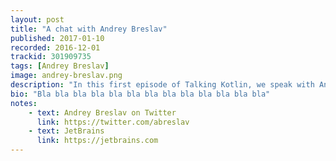 ```yaml
---
layout: post
title: "A chat with Andrey Breslav"
published: 2017-01-10
recorded: 2016-12-01
trackid: 301909735
tags: [Andrey Breslav]
image: andrey-breslav.png
description: "In this first episode of Talking Kotlin, we speak with Andrey Breslav, team lead and father of Kotlin. We discuss his background, why he decided to work on Kotlin, the challenges of designing a language as well as a peek into what’s in store."
bio: "Bla bla bla bla bla bla bla bla bla bla bla bla bla"
notes: 
    - text: Andrey Breslav on Twitter
      link: https://twitter.com/abreslav
    - text: JetBrains
      link: https://jetbrains.com
---
```

